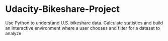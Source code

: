 # Udacity-Bikeshare-Project
Use Python to understand U.S. bikeshare data. Calculate statistics and build an interactive environment where a user chooses and filter for a dataset to analyze
